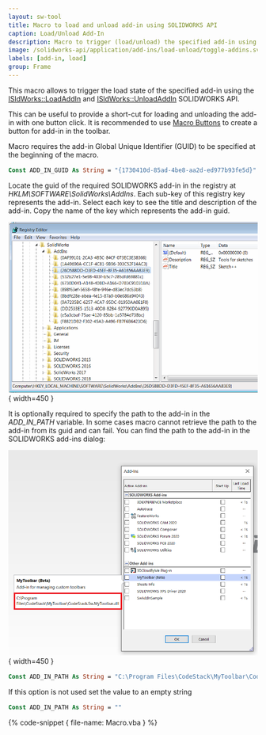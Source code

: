 ```yaml
---
layout: sw-tool
title: Macro to load and unload add-in using SOLIDWORKS API
caption: Load/Unload Add-In
description: Macro to trigger (load/unload) the specified add-in using SOLIDWORKS API
image: /solidworks-api/application/add-ins/load-unload/toggle-addins.svg
labels: [add-in, load]
group: Frame
---
```

This macro allows to trigger the load state of the specified add-in using the [ISldWorks::LoadAddIn](http://help.solidworks.com/2018/english/api/sldworksapi/solidworks.interop.sldworks~solidworks.interop.sldworks.isldworks~loadaddin.html) and [ISldWorks::UnloadAddIn](http://help.solidworks.com/2018/english/api/sldworksapi/solidworks.interop.sldworks~solidworks.interop.sldworks.isldworks~unloadaddin.html) SOLIDWORKS API.

This can be useful to provide a short-cut for loading and unloading the add-in with one button click. It is recommended to use [Macro Buttons](solidworks-api/getting-started/macros/macro-buttons/) to create a button for add-in in the toolbar.

Macro requires the add-in Global Unique Identifier (GUID) to be specified at the beginning of the macro.

~~~ vb
Const ADD_IN_GUID As String = "{1730410d-85ad-4be8-aa2d-ed977b93fe5d}"
~~~

Locate the guid of the required SOLIDWORKS add-in in the registry at *HKLM\SOFTWARE\SolidWorks\AddIns*. Each sub-key of this registry key represents the add-in. Select each key to see the title and description of the add-in. Copy the name of the key which represents the add-in guid.

![Available add-ins presented in the registry](addins-registry.png){ width=450 }

It is optionally required to specify the path to the add-in in the *ADD_IN_PATH* variable. In some cases macro cannot retrieve the path to the add-in from its guid and can fail. You can find the path to the add-in in the SOLIDWORKS add-ins dialog:

![Add-ins list in SOLIWORKS menu](addins-list.png){ width=450 }

~~~ vb
Const ADD_IN_PATH As String = "C:\Program Files\CodeStack\MyToolbar\CodeStack.Sw.MyToolbar.dll"
~~~

If this option is not used set the value to an empty string

~~~ vb
Const ADD_IN_PATH As String = ""
~~~

{% code-snippet { file-name: Macro.vba } %}
